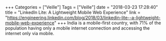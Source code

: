 +++
Categories = ["Veille"]
Tags = ["Veille"]
date = "2018-03-23 17:28:40"
title = "LinkedIn Lite: A Lightweight Mobile Web Experience"
link = "https://engineering.linkedin.com/blog/2018/03/linkedin-lite--a-lightweight-mobile-web-experience"
+++
India is a mobile-first country, with 71% of the population having only a mobile internet connection and accessing the internet only via mobile.